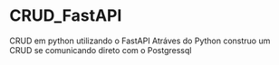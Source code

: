 # CRUD_FastAPI
CRUD em python utilizando o FastAPI
Atráves do Python construo um CRUD se comunicando direto com o Postgressql
